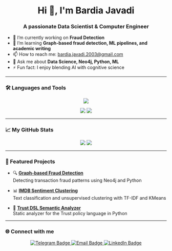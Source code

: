 <h1 align="center">Hi 👋, I'm Bardia Javadi</h1>
<h3 align="center">A passionate Data Scientist & Computer Engineer</h3>

- 🔭 I’m currently working on **Fraud Detection**
- 🌱 I’m learning **Graph-based fraud detection, ML pipelines, and academic writing**
- 📫 How to reach me: bardia.javadi.2003@gmail.com
- 💬 Ask me about **Data Science, Neo4j, Python, ML**
- ⚡ Fun fact: I enjoy blending AI with cognitive science

---

### 🛠️ Languages and Tools  
<p align="center">
  <img src="https://skillicons.dev/icons?i=python,r,jupyternotebook,mysql,git,linux,vscode,jupyter&perline=6" />
</p>

<p align="center">
  <img src="https://img.shields.io/badge/LaTeX-47A141?style=for-the-badge&logo=latex&logoColor=white" />
  <img src="https://img.shields.io/badge/Power%20BI-F2C811?style=for-the-badge&logo=powerbi&logoColor=black" />
</p>

---

### 📈 My GitHub Stats  

<p align="center">
  <img src="https://img.shields.io/github/followers/bardiw?label=Followers&style=social" />
  <img src="https://img.shields.io/github/stars/bardiw?affiliations=OWNER%2CCOLLABORATOR&style=social" />
</p>


---

### 📂 Featured Projects

- 🔍 [**Graph-based Fraud Detection**](https://github.com/username/fraud-graph)  
  Detecting transaction fraud patterns using Neo4j and Python

- 📊 [**IMDB Sentiment Clustering**](https://github.com/username/imdb-nlp-clustering)  
  Text classification and unsupervised clustering with TF-IDF and KMeans

- 🤖 [**Trust DSL Semantic Analyzer**](https://github.com/username/trust-analyzer)  
  Static analyzer for the Trust policy language in Python

---

### 🌐 Connect with me

<p align="center">
  <a href="https://t.me/brdia_82" target="_blank">
    <img src="https://img.shields.io/badge/Telegram-2CA5E0?style=for-the-badge&logo=telegram&logoColor=white" alt="Telegram Badge"/>
  </a>
  <a href="mailto:bardia.javadi.2003@gmail.com">
    <img src="https://img.shields.io/badge/Email-D14836?style=for-the-badge&logo=gmail&logoColor=white" alt="Email Badge"/>
  </a>
  <a href="https://www.linkedin.com/in/bardia-javadi-35513924a/" target="_blank">
    <img src="https://img.shields.io/badge/LinkedIn-0077B5?style=for-the-badge&logo=linkedin&logoColor=white" alt="LinkedIn Badge"/>
  </a>
</p>
